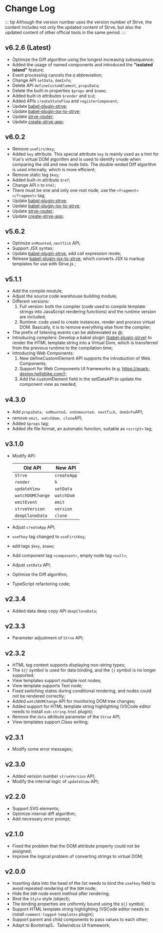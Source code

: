 # Change Log

::: tip
Although the version number uses the version number of Strve, the content includes not only the updated content of Strve, but also the updated content of other official tools in the same period.
:::

## v6.2.6 (Latest)

- Optimize the Diff algorithm using the longest increasing subsequence;
- Added the usage of named components and introduced the **"isolated island"** feature;
- Event processing cancels the `@` abbreviation;
- Change API `setData`, `domInfo`;
- Delete API `defineCustomElement`, `propsData`;
- Delete the built-in properties `$props` and `$name`;
- Added built-in attributes `$render` and `$id`;
- Added APIs `createStateFlow` and `registerComponent`;
- Update [babel-plugin-strve](https://www.npmjs.com/package/babel-plugin-strve);
- Update [babel-plugin-jsx-to-strve](https://www.npmjs.com/package/babel-plugin-jsx-to-strve);
- Update [strve-router](https://www.npmjs.com/package/strve-router);
- Update [create-strve-app](https://www.npmjs.com/package/create-strve-app);

## v6.0.2

- Remove `useFirstKey`;
- Added `key` attribute. This special attribute `key` is mainly used as a hint for Vue's virtual DOM algorithm and is used to identify vnode when comparing the old and new node lists. The double-ended Diff algorithm is used internally, which is more efficient;
- Remove static tag `$key`;
- Added built-in attribute `$ref`;
- Change API `h` to `html`;
- There must be one and only one root node, use the `<fragment></fragment>` tag;
- Update [babel-plugin-strve](https://www.npmjs.com/package/babel-plugin-strve);
- Update [babel-plugin-jsx-to-strve](https://www.npmjs.com/package/babel-plugin-jsx-to-strve);
- Update [strve-router](https://www.npmjs.com/package/strve-router);
- Update [create-strve-app](https://www.npmjs.com/package/create-strve-app);

## v5.6.2

- Optimize `onMounted`, `nextTick` API;
- Support JSX syntax;
- Update [babel-plugin-strve](https://www.npmjs.com/package/babel-plugin-strve), add call expression mode;
- Release [babel-plugin-jsx-to-strve](https://www.npmjs.com/package/babel-plugin-jsx-to-strve), which converts JSX to markup templates for use with Strve.js ;

## v5.1.1

- Add the compile module;
- Adjust the source code warehouse building module;
- Different versions:
  1. Full version: both the compiler (code used to compile template strings into JavaScript rendering functions) and the runtime version are included;
  2. Runtime: code used to create instances, render and process virtual DOM. Basically, it is to remove everything else from the compiler;
- The prefix of listening events can be abbreviated as @;
- Introducing compilers: Develop a babel plugin [(babel-plugin-strve)](https://www.npmjs.com/package/babel-plugin-strve) to render the HTML template string into a Virtual Dom, which is transferred from the previous runtime to the compilation time;
- Introducing Web Components:
  1. New defineCustomElement API supports the introduction of Web Components;
  2. Support for Web Components UI frameworks (e.g. https://quark-design.hellobike.com/);
  3. Add the customElement field in the setDataAPI to update the component view as needed;

## v4.3.0

- Add `propsData`、`onMounted`、`onUnmounted`、`nextTick`、`domInfo`API;
- remove `emit`、`watchDom`、`clone`API;
- Added `$props` tag;
- Added iife file format, an automatic function, suitable as `<script>` tag;

## v3.1.0

- Modify API:

  | Old API          | New API     |
  | ---------------- | ----------- |
  | `Strve`          | `createApp` |
  | `render`         | `h`         |
  | `updateView`     | `setData`   |
  | `watchDOMChange` | `watchDom`  |
  | `emitEvent`      | `emit`      |
  | `strveVersion`   | `version`   |
  | `deepCloneData`  | `clone`     |

- Adjust `createApp` API;
- `useFkey` tag changed to `useFirstKey`;
- add tags `$key`, `$name`;
- Add component tag `<component>`, empty node tag `<null>`;
- Adjust `setData` API;
- Optimize the Diff algorithm;
- TypeScript refactoring code;

## v2.3.4

- Added data deep copy API `deepCloneData`;

## v2.3.3

- Parameter adjustment of `Strve` API;

## v2.3.2

- HTML tag content supports displaying non-string types;
- The `${}` symbol is used for data binding, and the `{}` symbol is no longer supported;
- View templates support multiple root nodes;
- View template supports Text node;
- Fixed switching states during conditional rendering, and nodes could not be rendered correctly;
- Added `watchDOMChange` API for monitoring DOM tree changes;
- Added support for HTML template string highlighting (VSCode editor needs to install `es6-string-html` plugin);
- Remove the `data` attribute parameter of the `Strve` API;
- View templates support Class writing;

## v2.3.1

- Modify some error messages;

## v2.3.0

- Added version number `strveVersion` API;
- Modify the internal logic of `updateView` API;

## v2.2.0

- Support SVG elements;
- Optimize internal diff algorithm;
- Add necessary error prompt;

## v2.1.0

- Fixed the problem that the DOM attribute property could not be assigned;
- Improve the logical problem of converting strings to virtual DOM;

## v2.0.0

- Inserting data into the head of the list needs to bind the `useFkey` field to avoid repeated rendering of the `DOM` node;
- Hide the `DOM` node event method after rendering;
- Bind the `Style` style (object);
- The binding properties are uniformly bound using the `${}` symbol;
- Support HTML template string highlighting (VSCode editor needs to install `comment-tagged-templates` plugin);
- Support parent and child components to pass values to each other;
- Adapt to Bootstrap5、Tailwindcss UI framework;
